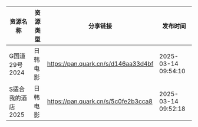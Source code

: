 | 资源名称        | 资源类型 | 分享链接                                | 发布时间                |
| ----------- | ---- | ----------------------------------- | ------------------- |
| G国道29号2024  | 日韩电影 | https://pan.quark.cn/s/d146aa33d4bf | 2025-03-14 09:54:10 |
| S适合我的酒店2025 | 日韩电影 | https://pan.quark.cn/s/5c0fe2b3cca8 | 2025-03-14 09:52:18 |
